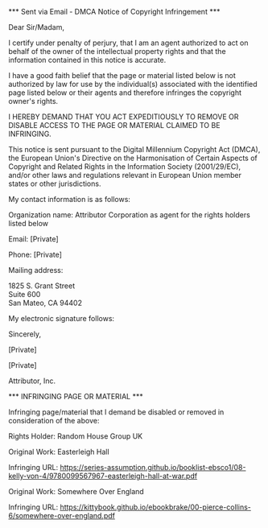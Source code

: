 *** Sent via Email - DMCA Notice of Copyright Infringement ***

Dear Sir/Madam,

I certify under penalty of perjury, that I am an agent authorized to act on behalf of the owner of the intellectual property rights and that the information contained in this notice is accurate.

I have a good faith belief that the page or material listed below is not authorized by law for use by the individual(s) associated with the identified page listed below or their agents and therefore infringes the copyright owner's rights.

I HEREBY DEMAND THAT YOU ACT EXPEDITIOUSLY TO REMOVE OR DISABLE ACCESS TO THE PAGE OR MATERIAL CLAIMED TO BE INFRINGING.

This notice is sent pursuant to the Digital Millennium Copyright Act (DMCA), the European Union's Directive on the Harmonisation of Certain Aspects of Copyright and Related Rights in the Information Society (2001/29/EC), and/or other laws and regulations relevant in European Union member states or other jurisdictions.

My contact information is as follows:

Organization name: Attributor Corporation as agent for the rights holders listed below

Email: [Private]

Phone: [Private]

Mailing address:

1825 S. Grant Street  
Suite 600  
San Mateo, CA 94402

My electronic signature follows:

Sincerely,

[Private]

[Private]

Attributor, Inc.

*** INFRINGING PAGE OR MATERIAL ***

Infringing page/material that I demand be disabled or removed in consideration of the above:

Rights Holder: Random House Group UK

Original Work: Easterleigh Hall

Infringing URL: https://series-assumption.github.io/booklist-ebsco1/08-kelly-von-4/9780099567967-easterleigh-hall-at-war.pdf

Original Work: Somewhere Over England

Infringing URL: https://kittybook.github.io/ebookbrake/00-pierce-collins-6/somewhere-over-england.pdf
 
